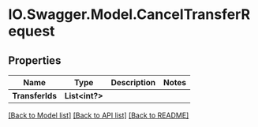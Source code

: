 # IO.Swagger.Model.CancelTransferRequest
## Properties

Name | Type | Description | Notes
------------ | ------------- | ------------- | -------------
**TransferIds** | **List&lt;int?&gt;** |  | 

[[Back to Model list]](../README.md#documentation-for-models) [[Back to API list]](../README.md#documentation-for-api-endpoints) [[Back to README]](../README.md)


